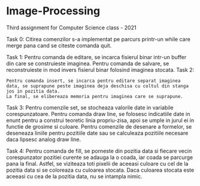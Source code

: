 # Image-Processing
Third assignment for Computer Science class - 2021

Task 0:
    Citirea comenzilor s-a implementat pe parcurs printr-un while care merge pana cand se citeste comanda quit.
    
Task 1:
    Pentru comanda de editare, se incarca fisierul binar intr-un buffer din care se construieste imaginea.
    Pentru comanda de salvare, se reconstruieste in mod invers fisierul binar folosind imaginea stocata.
Task 2:

    Pentru comanda insert, se incarca pentru editare separat imaginea data, se suprapune peste imaginea deja deschisa cu coltul din stanga jos in pozitia data.
    La final, se elibereaza memoria pentru imaginea care se suprapune.

Task 3:
    Pentru comenzile set, se stocheaza valorile date in variabile corespunzatoare.
    Pentru comanda draw line, se folosesc indicatiile date in enunt pentru a construi teoretic linia propriu-zisa, apoi se umple in jurul ei in functie de grosime si culoare.
    Pentru comenzile de desenare a formelor, se deseneaza liniile pentru pozitiile date sau se calculeaza pozitiile necesare daca lipsesc analog draw line.

Task 4:
    Pentru comanda de fill, se porneste din pozitia data si fiecare vecin corespunzator pozitiei curente se adauga la o coada, iar coada se parcurge pana la final.
    Astfel, se viziteaza toti pixelii de aceeasi culoare cu cel de la pozitia data si se coloreaza cu culoarea stocata.
    Daca culoarea stocata este aceeasi cu cea de la pozitia data, nu se intampla nimic.
